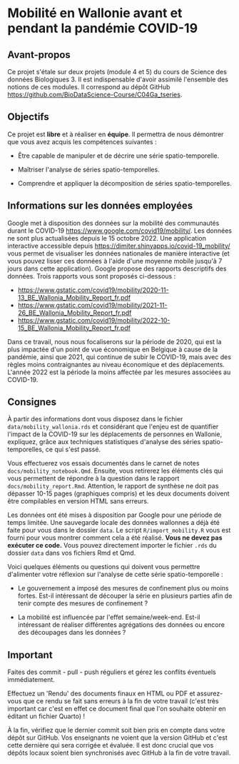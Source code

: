 # Mobilité en Wallonie avant et pendant la pandémie COVID-19

## Avant-propos

Ce projet s'étale sur deux projets (module 4 et 5) du cours de Science des données Biologiques 3. Il est indispensable d'avoir assimilé l'ensemble des notions de ces modules. Il correspond au dépôt GitHub <https://github.com/BioDataScience-Course/C04Ga_tseries>.

## Objectifs

Ce projet est **libre** et à réaliser en **équipe**. Il permettra de nous démontrer que vous avez acquis les compétences suivantes :

-   Être capable de manipuler et de décrire une série spatio-temporelle.

-   Maîtriser l'analyse de séries spatio-temporelles.

-   Comprendre et appliquer la décomposition de séries spatio-temporelles.

## Informations sur les données employées

Google met à disposition des données sur la mobilité des communautés durant le COVID-19 <https://www.google.com/covid19/mobility/>. Les données ne sont plus actualisées depuis le 15 octobre 2022. Une application interactive accessible depuis <https://dimiter.shinyapps.io/covid-19_mobility/> vous permet de visualiser les données nationales de manière interactive (et vous pouvez lisser ces données à l'aide d'une moyenne mobile jusqu'à 7 jours dans cette application). Google propose des rapports descriptifs des données. Trois rapports vous sont proposés ci-dessous :

-   <https://www.gstatic.com/covid19/mobility/2020-11-13_BE_Wallonia_Mobility_Report_fr.pdf>
-   <https://www.gstatic.com/covid19/mobility/2021-11-26_BE_Wallonia_Mobility_Report_fr.pdf>
-   <https://www.gstatic.com/covid19/mobility/2022-10-15_BE_Wallonia_Mobility_Report_fr.pdf>

Dans ce travail, nous nous focaliserons sur la période de 2020, qui est la plus impactée d'un point de vue économique en Belgique à cause de la pandémie, ainsi que 2021, qui continue de subir le COVID-19, mais avec des règles moins contraignantes au niveau économique et des déplacements. L'année 2022 est la période la moins affectée par les mesures associées au COVID-19.

## Consignes

À partir des informations dont vous disposez dans le fichier `data/mobility_wallonia.rds` et considérant que l'enjeu est de quantifier l'impact de la COVID-19 sur les déplacements de personnes en Wallonie, expliquez, grâce aux techniques statistiques d'analyse des séries spatio-temporelles, ce qui s'est passé.

Vous effectuerez vos essais documentés dans le carnet de notes `docs/mobility_notebook.Qmd`. Ensuite, vous retirerez les éléments clés qui vous permettent de répondre à la question dans le rapport `docs/mobility_report.Rmd`. Attention, le rapport de synthèse ne doit pas dépasser 10-15 pages (graphiques compris) et les deux documents doivent être compilables en version HTML sans erreurs.

Les données ont été mises à disposition par Google pour une période de temps limitée. Une sauvegarde locale des données wallonnes a déjà été faite pour vous dans le dossier `data`. Le script `R/import_mobility.R` vous est fourni pour vous montrer comment cela a été réalisé. **Vous ne devez pas exécuter ce code.** Vous pouvez directement importer le fichier `.rds` du dossier `data` dans vos fichiers Rmd et Qmd.

Voici quelques éléments ou questions qui doivent vous permettre d'alimenter votre réflexion sur l'analyse de cette série spatio-temporelle :

-   Le gouvernement a imposé des mesures de confinement plus ou moins fortes. Est-il intéressant de découper la série en plusieurs parties afin de tenir compte des mesures de confinement ?

-   La mobilité est influencée par l'effet semaine/week-end. Est-il intéressant de réaliser différentes agrégations des données ou encore des découpages dans les données ?

## Important

Faites des commit - pull - push réguliers et gérez les conflits éventuels immédiatement.

Effectuez un 'Rendu' des documents finaux en HTML ou PDF et assurez-vous que ce rendu se fait sans erreurs à la fin de votre travail (c'est très important car c'est en effet ce document final que l'on souhaite obtenir en éditant un fichier Quarto) !

À la fin, vérifiez que le dernier commit soit bien pris en compte dans votre dépôt sur GitHub. Vos enseignants ne voient que la version GitHub et c'est cette dernière qui sera corrigée et évaluée. Il est donc crucial que vos dépôts locaux soient bien synchronisés avec GitHub à la fin de votre travail.

